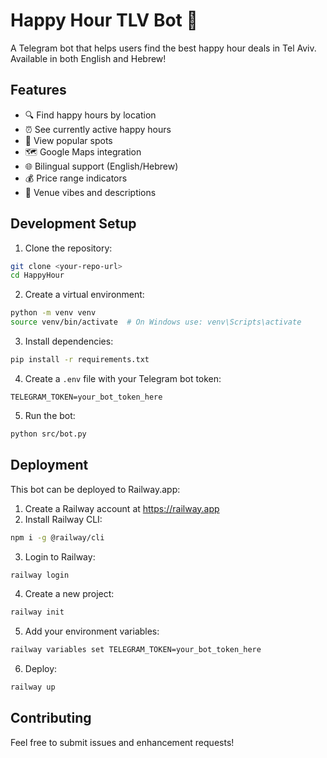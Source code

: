 # Happy Hour TLV Bot 🍻

A Telegram bot that helps users find the best happy hour deals in Tel Aviv. Available in both English and Hebrew!

## Features

- 🔍 Find happy hours by location
- ⏰ See currently active happy hours
- 🌟 View popular spots
- 🗺️ Google Maps integration
- 🌐 Bilingual support (English/Hebrew)
- 💰 Price range indicators
- 🎯 Venue vibes and descriptions

## Development Setup

1. Clone the repository:
```bash
git clone <your-repo-url>
cd HappyHour
```

2. Create a virtual environment:
```bash
python -m venv venv
source venv/bin/activate  # On Windows use: venv\Scripts\activate
```

3. Install dependencies:
```bash
pip install -r requirements.txt
```

4. Create a `.env` file with your Telegram bot token:
```
TELEGRAM_TOKEN=your_bot_token_here
```

5. Run the bot:
```bash
python src/bot.py
```

## Deployment

This bot can be deployed to Railway.app:

1. Create a Railway account at https://railway.app
2. Install Railway CLI:
```bash
npm i -g @railway/cli
```

3. Login to Railway:
```bash
railway login
```

4. Create a new project:
```bash
railway init
```

5. Add your environment variables:
```bash
railway variables set TELEGRAM_TOKEN=your_bot_token_here
```

6. Deploy:
```bash
railway up
```

## Contributing

Feel free to submit issues and enhancement requests! 